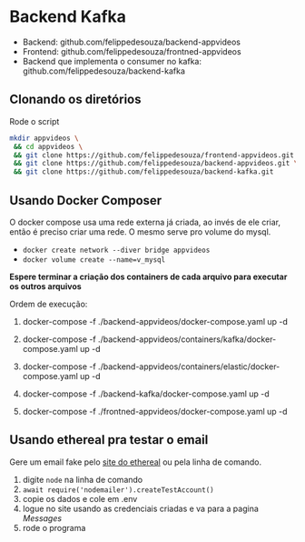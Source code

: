 # Backend Kafka

- Backend: github.com/felippedesouza/backend-appvideos
- Frontend: github.com/felippedesouza/frontned-appvideos
- Backend que implementa o consumer no kafka: github.com/felippedesouza/backend-kafka

## Clonando os diretórios

Rode o script

```bash
mkdir appvideos \
 && cd appvideos \
 && git clone https://github.com/felippedesouza/frontend-appvideos.git \
 && git clone https://github.com/felippedesouza/backend-appvideos.git \
 && git clone https://github.com/felippedesouza/backend-kafka.git
```

## Usando Docker Composer

O docker compose usa uma rede externa já criada, ao invés de ele criar, então é preciso criar uma rede. O mesmo serve pro volume do mysql.

- `docker create network --diver bridge appvideos`
- `docker volume create --name=v_mysql`

**Espere terminar a criação dos containers de cada arquivo para executar os outros arquivos**

Ordem de execução:

1. docker-compose -f ./backend-appvideos/docker-compose.yaml up -d
1. docker-compose -f ./backend-appvideos/containers/kafka/docker-compose.yaml up -d
1. docker-compose -f ./backend-appvideos/containers/elastic/docker-compose.yaml up -d

1. docker-compose -f ./backend-kafka/docker-compose.yaml up -d

1. docker-compose -f ./frontned-appvideos/docker-compose.yaml up -d

## Usando ethereal pra testar o email

Gere um email fake pelo [site do ethereal](https://ethereal.email) ou pela linha de comando.

1. digite `node` na linha de comando
1. `await require('nodemailer').createTestAccount()`
1. copie os dados e cole em .env
1. logue no site usando as credenciais criadas e va para a pagina _Messages_
1. rode o programa
